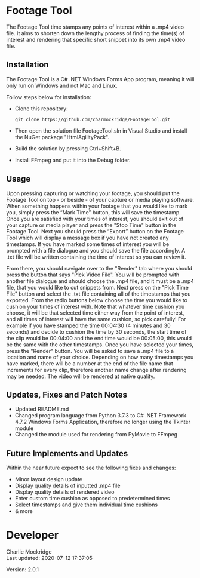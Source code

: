 # Footage Tool
The Footage Tool time stamps any points of interest within a .mp4 video file. It aims to shorten down the lengthy process of finding the time(s) of interest and rendering that specific short snippet into its own .mp4 video file.


## Installation
The Footage Tool is a C# .NET Windows Forms App program, meaning it will only run on Windows and not Mac and Linux.

Follow steps below for installation:
* Clone this repository:
    ```console
    git clone https://github.com/charmockridge/FootageTool.git
    ```

* Then open the solution file FootageTool.sln in Visual Studio and install the NuGet package "HtmlAgilityPack".

* Build the solution by pressing Ctrl+Shift+B.

* Install FFmpeg and put it into the Debug folder.


## Usage
Upon pressing capturing or watching your footage, you should put the Footage Tool on top - or beside - of your capture or media playing software. When something happens within your footage that you would like to mark you, simply press the “Mark Time” button, this will save the timestamp. Once you are satisfied with your times of interest, you should exit out of your capture or media player and press the "Stop Time" button in the Footage Tool. Next you should press the “Export” button on the Footage Tool which will display a message box if you have not created any timestamps. If you have marked some times of interest you will be prompted with a file dialogue and you should save the file accordingly. A .txt file will be written containing the time of interest so you can review it.

From there, you should navigate over to the "Render" tab where you should press the button that says "Pick Video File". You will be prompted with another file dialogue and should choose the .mp4 file, and it must be a .mp4 file, that you would like to cut snippets from. Next press on the "Pick Time File" button and select the .txt file containing all of the timestamps that you exported. From the radio buttons below choose the time you would like to cushion your times of interest with. Note that whatever time cushion you choose, it will be that selected time either way from the point of interest, and all times of interest will have the same cushion, so pick carefully! For example if you have stamped the time 00:04:30 (4 minutes and 30 seconds) and decide to cushion the time by 30 seconds, the start time of the clip would be 00:04:00 and the end time would be 00:05:00, this would be the same with the other timestamps. Once you have selected your times, press the "Render" button. You will be asked to save a .mp4 file to a location and name of your choice. Depending on how many timestamps you have marked, there will be a number at the end of the file name that increments for every clip, therefore another name change after rendering may be needed. The video will be rendered at native quality.


## Updates, Fixes and Patch Notes
* Updated README.md
* Changed program language from Python 3.7.3 to C# .NET Framework 4.7.2 Windows Forms Application, therefore no longer using the Tkinter module
* Changed the module used for rendering from PyMovie to FFmpeg


## Future Implements and Updates
Within the near future expect to see the following fixes and changes:

* Minor layout design update
* Display quality details of inputted .mp4 file
* Display quality details of rendered video
* Enter custom time cushion as opposed to predetermined times
* Select timestamps and give them individual time cushions
* & more


# Developer
Charlie Mockridge<br>
Last updated: 2020-07-12 17:37:05
<p>Version: 2.0.1</p>
